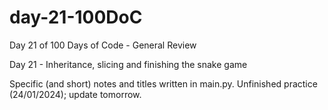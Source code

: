 # day-21-100DoC
Day 21 of 100 Days of Code - General Review

Day 21 - Inheritance, slicing and finishing the snake game

Specific (and short) notes and titles written in main.py. 
  Unfinished practice (24/01/2024); update tomorrow.
